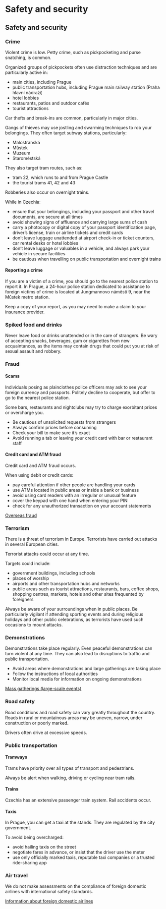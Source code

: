# Safety and security

## Safety and security

### Crime

Violent crime is low. Petty crime, such as pickpocketing and purse snatching, is common.

Organized groups of pickpockets often use distraction techniques and are particularly active in:

* main cities, including Prague
* public transportation hubs, including Prague main railway station (Praha hlavní nádraží)
* hotel lobbies
* restaurants, patios and outdoor cafés
* tourist attractions

Car thefts and break-ins are common, particularly in major cities.

Gangs of thieves may use jostling and swarming techniques to rob your belongings. They often target subway stations, particularly:

* Malostranská
* Můstek
* Muzeum
* Staromĕstská

They also target tram routes, such as:

* tram 22, which runs to and from Prague Castle
* the tourist trams 41, 42 and 43

Robberies also occur on overnight trains.

While in Czechia:

* ensure that your belongings, including your passport and other travel documents, are secure at all times
* avoid showing signs of affluence and carrying large sums of cash
* carry a photocopy or digital copy of your passport identification page, driver’s license, train or airline tickets and credit cards
* don’t leave luggage unattended at airport check-in or ticket counters, car rental desks or hotel lobbies
* don’t leave luggage or valuables in a vehicle, and always park your vehicle in secure facilities
* be cautious when travelling on public transportation and overnight trains

#### Reporting a crime

If you are a victim of a crime, you should go to the nearest police station to report it. In Prague, a 24-hour police station dedicated to assistance to foreign victims of crime is located at Jungmannovo náměstí 9, near the Můstek metro station.

Keep a copy of your report, as you may need to make a claim to your insurance provider.

### Spiked food and drinks

Never leave food or drinks unattended or in the care of strangers. Be wary of accepting snacks, beverages, gum or cigarettes from new acquaintances, as the items may contain drugs that could put you at risk of sexual assault and robbery.

### Fraud

#### Scams

Individuals posing as plainclothes police officers may ask to see your foreign currency and passports. Politely decline to cooperate, but offer to go to the nearest police station.

Some bars, restaurants and nightclubs may try to charge exorbitant prices or overcharge you.

* Be cautious of unsolicited requests from strangers
* Always confirm prices before consuming
* Check your bill to make sure it’s exact
* Avoid running a tab or leaving your credit card with bar or restaurant staff

#### Credit card and ATM fraud

Credit card and ATM fraud occurs.

When using debit or credit cards:

* pay careful attention if other people are handling your cards
* use ATMs located in public areas or inside a bank or business
* avoid using card readers with an irregular or unusual feature
* cover the keypad with one hand when entering your PIN
* check for any unauthorized transaction on your account statements

[Overseas fraud](https://travel.gc.ca/travelling/health-safety/overseas-fraud)

### Terrorism

There is a threat of terrorism in Europe. Terrorists have carried out attacks in several European cities.

Terrorist attacks could occur at any time.

Targets could include:

* government buildings, including schools
* places of worship
* airports and other transportation hubs and networks
* public areas such as tourist attractions, restaurants, bars, coffee shops, shopping centres, markets, hotels and other sites frequented by foreigners

Always be aware of your surroundings when in public places. Be particularly vigilant if attending sporting events and during religious holidays and other public celebrations, as terrorists have used such occasions to mount attacks.

### Demonstrations

Demonstrations take place regularly. Even peaceful demonstrations can turn violent at any time. They can also lead to disruptions to traffic and public transportation.

* Avoid areas where demonstrations and large gatherings are taking place
* Follow the instructions of local authorities
* Monitor local media for information on ongoing demonstrations

[Mass gatherings (large-scale events)](https://travel.gc.ca/travelling/health-safety/mass-gatherings)

### Road safety

Road conditions and road safety can vary greatly throughout the country. Roads in rural or mountainous areas may be uneven, narrow, under construction or poorly marked.

Drivers often drive at excessive speeds.

### Public transportation

#### Tramways

Trams have priority over all types of transport and pedestrians.

Always be alert when walking, driving or cycling near tram rails.

#### Trains

Czechia has an extensive passenger train system. Rail accidents occur.

#### Taxis

In Prague, you can get a taxi at the stands. They are regulated by the city government.

To avoid being overcharged:

* avoid hailing taxis on the street
* negotiate fares in advance, or insist that the driver use the meter
* use only officially marked taxis, reputable taxi companies or a trusted ride-sharing app

### Air travel

We do not make assessments on the compliance of foreign domestic airlines with international safety standards.

[Information about foreign domestic airlines](https://travel.gc.ca/air/in-flight-safety#other)